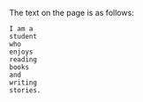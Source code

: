 The text on the page is as follows:

```
I am a
student
who
enjoys
reading
books
and
writing
stories.
```